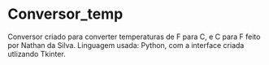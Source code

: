 # Conversor_temp
Conversor criado para converter temperaturas de F para C, e C para F feito por Nathan da Silva.
Linguagem usada: Python, com a interface criada utlizando Tkinter.
